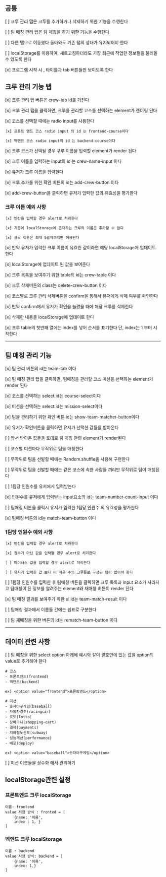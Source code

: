 ## 공통

[ ] 크루 관리 탭은 크루를 추가하거나 삭제하기 위한 기능을 수행한다

[ ] 팀 매칭 관리 탭은 팀 매칭을 하기 위한 기능을 수행한다

[ ] 다른 탭으로 이동했다 돌아와도 기존 탭의 상태가 유지되어야 한다

[ ] localStorage를 이용하여, 새로고침하더라도 가장 최근에 작업한 정보들을 불러올 수 있도록 한다

[x] 프로그램 시작 시 , 타이틀과 tab 버튼들만 보이도록 한다

## 크루 관리 기능 탭

[x] 크루 관리 탭 버튼은 crew-tab id를 가진다

[x] 크루 관리 탭을 클릭하면, 크루를 관리할 코스를 선택하는 element가 렌더링 된다

[x] 코스를 선택할 때에는 radio input를 사용한다

    [x] 프론트 엔드 코스 radio input 의 id 는 frontend-course이다

    [x] 백엔드 코스 radio input의 id 는 backend-course이다

[x] 크루 코스가 선택될 경우 쿠루 이름을 입력할 element가 render 된다

[x] 크루 이름을 입력하는 input의 id 는 crew-name-input 이다

[x] 유저가 크루 이름을 입력한다

[x] 크루 추가를 위한 확인 버튼의 id는 add-crew-button 이다

[x] add-crew-button을 클릭하면 유저가 입력한 값의 유효성을 평가한다

### 크루 이름 예외 사항

    [x] 빈칸을 입력할 경우 alert로 처리한다

    [x] 기존에 localStorage에 존재하는 크루의 이름은 추가할 수 없다

    [x] 크루 이름은 최대 5글자까지만 허용된다

[x] 만약 유저가 입력한 크루 이름이 유효한 값이라면 해당 localStorage에 업데이트 한다

[x] localStorage에 업데이트 된 값을 보여준다

[x] 크루 목록을 보여주기 위한 table의 id는 crew-table 이다

[x] 크루 삭제버튼의 class는 delete-crew-button 이다

[x] 코스별로 크루 관리 삭제버튼을 confirm을 통해서 유저에게 삭제 여부를 확인한다

[x] 만약 confirm에서 유저가 확인을 눌렀을 때에 해당 크루를 삭제한다

[x] 삭제한 내용을 localStorage에 업데이트 한다

[x] 크루 table의 첫번째 열에는 index를 넣어 순서를 표기한다 단, index는 1 부터 시작한다

<hr>

## 팀 매칭 관리 기능

[x] 팀 관리 버튼의 id는 team-tab 이다

[x] 팀 매칭 관리 탭을 클릭하면, 팀매칭을 관리할 코스 미션을 선택하는 element가 render 된다

[x] 코스를 선택하는 select id는 course-select이다

[x] 미션을 선택하는 select id는 mission-select이다

[x] 팀을 관리하기 위한 확인 버튼 id는 show-team-matcher-button이다

[x] 유저가 확인버튼을 클릭하면 유저가 선택한 값들을 받아온다

[ ] 앞서 받아온 값들을 토대로 팀 매칭 관련 element가 render된다

[ ] 코스별 미션마다 무작위로 팀을 매칭한다

[ ] 무작위로 팀을 선발할 때에는 Random.shuffle을 사용해 구현한다

[ ] 무작위로 팀을 선발할 때에는 같은 코스에 속한 사람들 끼리만 무작위로 팀이 매칭된다

[ ] 1팀당 인원수를 유저에게 입력받는다

[x] 인원수를 유저에게 입력받는 input요소의 id는 team-number-count-input 이다

[ ] 팀매칭 버튼을 클릭시 유저가 입력한 1팀당 인원수 의 유효성을 평가한다

[x] 팀매칭 버튼의 id는 match-team-button 이다

### 1팀당 인원수 예외 사항

    [x] 빈칸을 입력할 경우 alert로 처리한다

    [x] 정수가 아닌 값을 입력할 경우 alert로 처리한다

    [ ] 마이너스 값을 입력할 경우 alert로 처리한다

    [ ] 유저가 입력한 값 보다 더 적은 수의 크루들로 구성된 팀이 없어야 한다

[ ] 1팀당 인원수를 입력한 후 팀매칭 버튼을 클릭하면 크루 목록과 input 요소가 사라지고 팀매칭이 된 정보를 알려주는 element와 재매칭 버튼이 render 된다

[x] 팀 매칭 결과를 보여주기 위한 ul id는 team-match-result 이다

[ ] 팀매칭 결과에서 이름들 간에는 쉼표로 구분한다

[ ] 팀 재매칭을 위한 버튼의 id는 rematch-team-button 이다

<hr>

## 데이터 관련 사항

[ ] 팀 매칭을 위한 select option 아래에 예시와 같이 괄호안에 있는 값을 option의 value로 추가해야 한다

```
# 코스
- 프론트엔드(frontend)
- 백엔드(backend)

ex) <option value="frontend">프론트엔드</option>

# 미션
- 숫자야구게임(baseball)
- 자동차경주(racingcar)
- 로또(lotto)
- 장바구니(shopping-cart)
- 결제(payments)
- 지하철노선도(subway)
- 성능개선(performance)
- 배포(deploy)

ex) <option value="baseball">숫자야구게임</option>
```

[ ] 미션 이름들을 상수화 해서 관리하기

## localStorage관련 설정

### 프론트엔드 크루 localStorage

    이름: frontend
    value 저장 방식 : fronted = [
        {name: '이름',
        index : 1, }
    ]

### 벡엔드 크루 localStorage

    이름 : backend
    value 저장 방식: backend = [
        {name: '이름',
        index: 1,}
    ]
